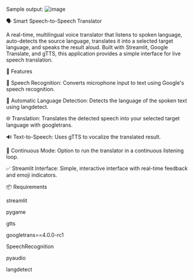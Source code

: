 Sample output:
![image](https://github.com/user-attachments/assets/2a3ebb5e-1cc4-4b7b-8c1f-dfa2f95af7ff)


🗣️ Smart Speech-to-Speech Translator

A real-time, multilingual voice translator that listens to spoken language, auto-detects the source language, translates it into a selected target language, and speaks the result aloud. Built with Streamlit, Google Translate, and gTTS, this application provides a simple interface for live speech translation.

🔧 Features

🎤 Speech Recognition: Converts microphone input to text using Google's speech recognition.

🧠 Automatic Language Detection: Detects the language of the spoken text using langdetect.

🌐 Translation: Translates the detected speech into your selected target language with googletrans.

🔊 Text-to-Speech: Uses gTTS to vocalize the translated result.

🔁 Continuous Mode: Option to run the translator in a continuous listening loop.

✅ Streamlit Interface: Simple, interactive interface with real-time feedback and emoji indicators.

📦 Requirements

streamlit

pygame

gtts

googletrans==4.0.0-rc1

SpeechRecognition

pyaudio

langdetect

